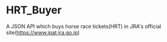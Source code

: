 # HRT_Buyer
A JSON API which buys horse race tickets(HRT) in JRA's official site(https://www.ipat.jra.go.jp)  
